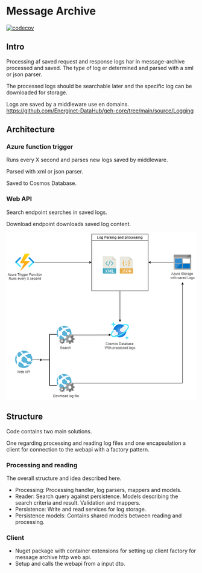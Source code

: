 # Message Archive

[![codecov](https://codecov.io/gh/Energinet-DataHub/geh-message-archive/branch/main/graph/badge.svg?token=RYDD1WHQMO)](https://codecov.io/gh/Energinet-DataHub/geh-message-archive)

## Intro

Processing af saved request and response logs har in message-archive processed and saved.
The type of log er determined and parsed with a xml or json parser.

The processed logs should be searchable later and the specific log can be downloaded for storage.

Logs are saved by a middleware use en domains.
<https://github.com/Energinet-DataHub/geh-core/tree/main/source/Logging>

## Architecture

### Azure function trigger

Runs every X second and parses new logs saved by middleware.

Parsed with xml or json parser.

Saved to Cosmos Database.

### Web API

Search endpoint searches in saved logs.

Download endpoint downloads saved log content.

![Architecture](ARCHITECTURE.png)

## Structure

Code contains two main solutions.

One regarding processing and reading log files and one encapsulation a client for connection to the webapi with a factory pattern.

### Processing and reading

The overall structure and idea described here.

- Processing: Processing handler, log parsers, mappers and models.
- Reader: Search query against persistence. Models describing the search criteria and result. Validation and mappers. 
- Persistence: Write and read services for log storage.
- Persistence models: Contains shared models between reading and processing. 

### Client

- Nuget package with container extensions for setting up client factory for message archive http web api.
- Setup and calls the webapi from a input dto.
